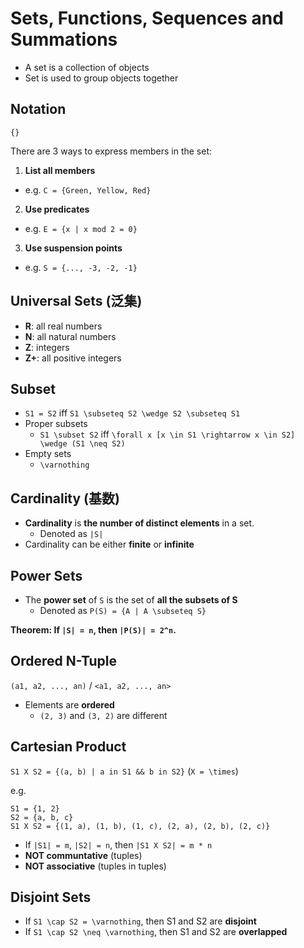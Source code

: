# Sets, Functions, Sequences and Summations

- A set is a collection of objects
- Set is used to group objects together

## Notation

```
{}
```

There are 3 ways to express members in the set:

1. **List all members**
  - e.g. `C = {Green, Yellow, Red}`
2. **Use predicates**
  - e.g. `E = {x | x mod 2 = 0}`
3. **Use suspension points**
  - e.g. `S = {..., -3, -2, -1}`

## Universal Sets (泛集)

- **R**: all real numbers
- **N**: all natural numbers
- **Z**: integers
- **Z+**: all positive integers

## Subset

- `S1 = S2` iff `S1 \subseteq S2 \wedge S2 \subseteq S1`
- Proper subsets
  - `S1 \subset S2` iff `\forall x [x \in S1 \rightarrow x \in S2] \wedge (S1 \neq S2)`
- Empty sets
  - `\varnothing`

## Cardinality (基数)

- **Cardinality** is **the number of distinct elements** in a set.
  - Denoted as `|S|`
- Cardinality can be either **finite** or **infinite**

## Power Sets

- The **power set** of `S` is the set of **all the subsets of S**
  - Denoted as `P(S) = {A | A \subseteq S}`

**Theorem: If `|S| = n`, then `|P(S)| = 2^n`.**

## Ordered N-Tuple

`(a1, a2, ..., an)` / `<a1, a2, ..., an>`

- Elements are **ordered**
  - `(2, 3)` and `(3, 2)` are different

## Cartesian Product

`S1 X S2 = {(a, b) | a in S1 && b in S2}` (`X = \times`)

e.g.

```
S1 = {1, 2}
S2 = {a, b, c}
S1 X S2 = {(1, a), (1, b), (1, c), (2, a), (2, b), (2, c)}
```

- If `|S1| = m`, `|S2| = n`, then `|S1 X S2| = m * n`
- **NOT communtative** (tuples)
- **NOT associative** (tuples in tuples)

## Disjoint Sets

- If `S1 \cap S2 = \varnothing`, then S1 and S2 are **disjoint**
- If `S1 \cap S2 \neq \varnothing`, then S1 and S2 are **overlapped**
